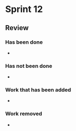 
# Sprint 12

## Review

### Has been done

- 

### Has not been done

- 

### Work that has been added

- 

### Work removed

- 

